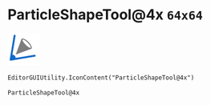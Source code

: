 # ParticleShapeTool@4x `64x64`
<img src="/img/ParticleShapeTool@4x.png" width=64 height=64>

``` CSharp
EditorGUIUtility.IconContent("ParticleShapeTool@4x")
```
```
ParticleShapeTool@4x
```
